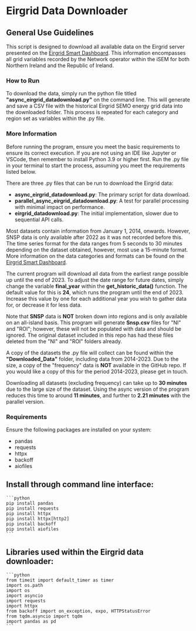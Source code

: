 # Eirgrid Data Downloader

## General Use Guidelines
This script is designed to download all available data on the Eirgrid server presented on the [Eirgrid Smart Dashboard](https://www.smartgriddashboard.com/#all/demand). This information encompasses all grid variables recorded by the Network operator within the iSEM for both Northern Ireland and the Republic of Ireland.

### How to Run
To download the data, simply run the python file titled **"async_eirgrid_datadownload.py"** on the command line. This will generate and save a CSV file with the historical Eirgrid SEMO energy grid data into the downloaded folder. This process is repeated for each category and region set as variables within the .py file.

### More Information
Before running the program, ensure you meet the basic requirements to ensure its correct execution. If you are not using an IDE like Jupyter or VSCode, then remember to install Python 3.9 or higher first. Run the .py file in your terminal to start the process, assuming you meet the requirements listed below.

There are three .py files that can be run to download the Eirgrid data:
- **async_eirgrid_datadownload.py**: The primary script for data download.
- **parallel_async_eirgrid_datadownload.py**: A test for parallel processing with minimal impact on performance.
- **eirgrid_datadownload.py**: The initial implementation, slower due to sequential API calls.

Most datasets contain information from January 1, 2014, onwards. However, SNSP data is only available after 2022 as it was not recorded before this. The time series format for the data ranges from 5 seconds to 30 minutes depending on the dataset obtained, however, most use a 15-minute format. More information on the data categories and formats can be found on the [Eirgrid Smart Dashboard](https://www.smartgriddashboard.com/#all).

The current program will download all data from the earliest range possible up until the end of 2023. To adjust the date range for future dates, simply change the variable **final_year** within the **get_historic_data()** function. The default value for this is **24**, which runs the program until the end of 2023. Increase this value by one for each additional year you wish to gather data for, or decrease it for less data.

Note that **SNSP** data is **NOT** broken down into regions and is only available on an all-island basis. This program will generate **Snsp.csv** files for "NI" and "ROI"; however, these will not be populated with data and should be ignored. The original dataset included in this repo has had these files deleted from the "NI" and "ROI" folders already.

A copy of the datasets the .py file will collect can be found within the **"Downloaded_Data"** folder, including data from 2014-2023. Due to the size, a copy of the "frequency" data is **NOT** available in the GitHub repo. If you would like a copy of this for the period 2014-2023, please get in touch.

Downloading all datasets (excluding frequency) can take up to **30 minutes** due to the large size of the dataset. Using the async version of the program reduces this time to around **11 minutes**, and further to **2.21 minutes** with the parallel version.

### Requirements
Ensure the following packages are installed on your system:

- pandas
- requests
- httpx
- backoff
- aiofiles

## Install through command line interface:
    ```python
    pip install pandas
    pip install requests
    pip install httpx
    pip install httpx[http2]
    pip install backoff
    pip install aiofiles
    ```
    
## Libraries used within the Eirgrid data downloader:
    ```python
    from timeit import default_timer as timer
    import os.path
    import os
    import asyncio
    import requests
    import httpx
    from backoff import on_exception, expo, HTTPStatusError
    from tqdm.asyncio import tqdm
    import pandas as pd
    ```

